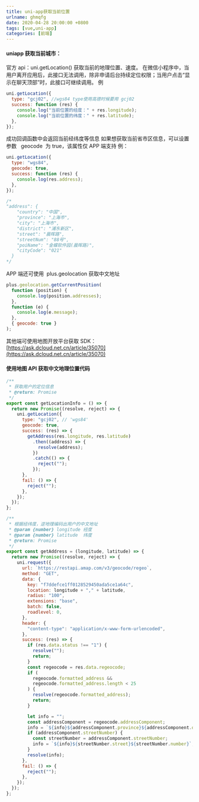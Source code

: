 ```yaml
---
title: uni-app获取当前位置
urlname: ghmqfg
date: 2020-04-28 20:00:00 +0800
tags: [vue,uni-app]
categories: [前端]
---
```


#### uniapp 获取当前城市：

官方 api：uni.getLocation()
获取当前的地理位置、速度。 在微信小程序中，当用户离开应用后，此接口无法调用，除非申请后台持续定位权限；当用户点击“显示在聊天顶部”时，此接口可继续调用。
例

<!-- more -->

```javascript
uni.getLocation({
  type: "gcj02", //wgs84 type使用高德时候要用 gcj02
  success: function (res) {
    console.log("当前位置的经度：" + res.longitude);
    console.log("当前位置的纬度：" + res.latitude);
  },
});
```

成功回调函数中会返回当前经纬度等信息
如果想获取当前省市区信息，可以设置参数   geocode  为 true，该属性仅 APP 端支持
例：

```javascript
uni.getLocation({
  type: "wgs84",
  geocode: true,
  success: function (res) {
    console.log(res.address);
  },
});

/*
"address": {
    "country": "中国",
    "province": "上海市",
    "city": "上海市",
    "district": "浦东新区",
    "street": "晨晖路",
    "streetNum": "88号",
    "poiName": "金蝶软件园(晨晖路)",
    "cityCode": "021"
  }
*/
```

APP 端还可使用  plus.geolocation 获取中文地址
​

```javascript
plus.geolocation.getCurrentPosition(
  function (position) {
    console.log(position.addresses);
  },
  function (e) {
    console.log(e.message);
  },
  { geocode: true }
);
```

其他端可使用地图开放平台获取 SDK：
[https://ask.dcloud.net.cn/article/35070](https://ask.dcloud.net.cn/article/35070)

#### 使用地图 API 获取中文地理位置代码

```javascript
/**
 * 获取用户的定位信息
 * @return: Promise
 */
export const getLocationInfo = () => {
  return new Promise((resolve, reject) => {
    uni.getLocation({
      type: "gcj02", // 'wgs84'
      geocode: true,
      success: (res) => {
        getAddress(res.longitude, res.latitude)
          .then((address) => {
            resolve(address);
          })
          .catch(() => {
            reject("");
          });
      },
      fail: () => {
        reject("");
      },
    });
  });
};
```

```javascript
/**
 * 根据经纬度，逆地理编码出用户的中文地址
 * @param {number} longitude 经度
 * @param {number} latitude  纬度
 * @return: Promise
 */
export const getAddress = (longitude, latitude) => {
  return new Promise((resolve, reject) => {
    uni.request({
      url: `https://restapi.amap.com/v3/geocode/regeo`,
      method: "GET",
      data: {
        key: "f7ddefce1ff0128529450ada5ce1a64c",
        location: longitude + "," + latitude,
        radius: "100",
        extensions: "base",
        batch: false,
        roadlevel: 0,
      },
      header: {
        "content-type": "application/x-www-form-urlencoded",
      },
      success: (res) => {
        if (res.data.status !== "1") {
          resolve("");
          return;
        }
        const regeocode = res.data.regeocode;
        if (
          regeocode.formatted_address &&
          regeocode.formatted_address.length < 25
        ) {
          resolve(regeocode.formatted_address);
          return;
        }

        let info = "";
        const addressComponent = regeocode.addressComponent;
        info = `${info}${addressComponent.province}${addressComponent.district}${addressComponent.township}`;
        if (addressComponent.streetNumber) {
          const streetNumber = addressComponent.streetNumber;
          info = `${info}${streetNumber.street}${streetNumber.number}`;
        }
        resolve(info);
      },
      fail: () => {
        reject("");
      },
    });
  });
};
```

